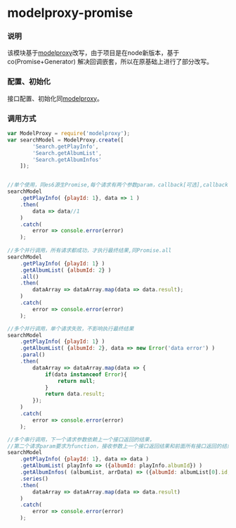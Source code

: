 # modelproxy-promise

### 说明

该模块基于[modelproxy](https://github.com/carlisliu/modelproxy)改写，由于项目是在node新版本，基于co(Promise+Generator) 解决回调嵌套，所以在原基础上进行了部分改写。


### 配置、初始化

接口配置、初始化同[modelproxy](https://github.com/carlisliu/modelproxy)。

### 调用方式

```js
var ModelProxy = require('modelproxy'); 
var searchModel = ModelProxy.create([
		'Search.getPlayInfo',
		'Search.getAlbumList',
		'Search.getAlbumInfos' 
	]);


//单个使用，同es6源生Promise,每个请求有两个参数param，callback[可选],callback可对当前接口结果集进行重写
searchModel
	.getPlayInfo( {playId: 1}, data => 1 )
	.then(
		data => data//1
	)
	.catch(
		error => console.error(error)
	);
	
//多个并行调用，所有请求都成功，才执行最终结果,同Promise.all
searchModel
	.getPlayInfo( {playId: 1} )
	.getAlbumList( {albumId: 2} )
	.all()
	.then(
		dataArray => dataArray.map(data => data.result);
	)
	.catch(
		error => console.error(error)
	);

//多个并行调用，单个请求失败，不影响执行最终结果
searchModel
	.getPlayInfo( {playId: 1} )
	.getAlbumList( {albumId: 2}, data => new Error('data error') )
	.paral()
	.then(
		dataArray => dataArray.map(data => {
			if(data instanceof Error){
				return null;
			}
			return data.result;
		});
	)
	.catch(
		error => console.error(error)
	);

//多个串行调用，下一个请求参数依赖上一个接口返回的结果，
//第二个请求param要求为function，接收参数上一个接口返回结果和前面所有接口返回的结果集合，如果某个接口失败，调用catch
searchModel
	.getPlayInfo( {playId: 1}, data => data )
	.getAlbumList( playInfo => ({albumId: playInfo.albumId}) )
	.getAlbumInfos( (albumList, arrData) => ({albumId: albumList[0].id, playId: arrData[0].id}) )
	.series()
	.then(
		dataArray => dataArray.map(data => data.result)
	)
	.catch(
		error => console.error(error)
	);

```


